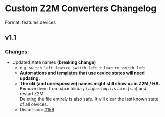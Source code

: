 # Custom Z2M Converters Changelog

Format: features.devices

## v1.1

### Changes:
- Updated state names **(breaking change)** 
  - e.g. `switch_left_feature_switch_left` → `feature_switch_left`
  - **Automations and templates that use device states will need updating.**
  - **The old (and unresponsive) names might still show up in Z2M / HA.**  
    Remove them from state history (`zigbee2mqtt/state.json`) and restart Z2M.  
    Deleting the file entirely is also safe. It will clear the last known state of all devices. 
  - Discussion: [#156](https://github.com/romasku/tuya-zigbee-switch/pull/156)